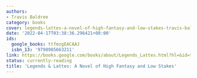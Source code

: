 ```yaml
---
authors:
- Travis Baldree
category: books
cover: legends-lattes-a-novel-of-high-fantasy-and-low-stakes-travis-baldree.jpg
date: '2022-04-17T03:38:36.296421+00:00'
ids:
  google_books: ttfmzgEACAAJ
  isbn_13: '9798985663211'
link: https://books.google.com/books/about/Legends_Lattes.html?hl=&id=ttfmzgEACAAJ
status: currently-reading
title: 'Legends & Lattes: A Novel of High Fantasy and Low Stakes'
---
```

